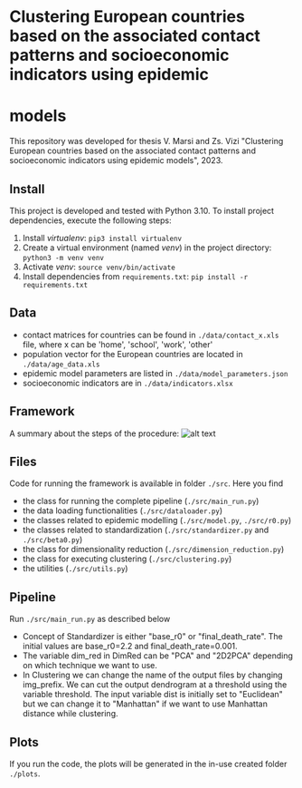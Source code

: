 # Clustering European countries based on the associated contact patterns and socioeconomic indicators using epidemic 
# models

This repository was developed for thesis V. Marsi and Zs. Vizi "Clustering European countries based on the associated 
contact patterns and socioeconomic indicators using epidemic models", 2023.

## Install
This project is developed and tested with Python 3.10. To install project dependencies, execute the following steps:
1) Install *virtualenv*: `pip3 install virtualenv`
2) Create a virtual environment (named *venv*) in the project directory: `python3 -m venv venv`
3) Activate *venv*: `source venv/bin/activate`
4) Install dependencies from `requirements.txt`: `pip install -r requirements.txt`

## Data

- contact matrices for countries can be found in `./data/contact_x.xls` file, 
where x can be 'home', 'school', 'work', 'other'
- population vector for the European countries are located in `./data/age_data.xls`
- epidemic model parameters are listed in `./data/model_parameters.json`
- socioeconomic indicators are in `./data/indicators.xlsx`

## Framework
A summary about the steps of the procedure:
![alt text](https://drive.google.com/uc?id=1HFZl8GrZVtoYlXhA36HfYTHUfRj6BlmJ)

## Files
Code for running the framework is available in folder `./src`. 
Here you find
- the class for running the complete pipeline (`./src/main_run.py`)
- the data loading functionalities (`./src/dataloader.py`)
- the classes related to epidemic modelling (`./src/model.py`, `./src/r0.py`)
- the classes related to standardization (`./src/standardizer.py` and `./src/beta0.py`)
- the class for dimensionality reduction (`./src/dimension_reduction.py`)
- the class for executing clustering (`./src/clustering.py`)
- the utilities (`./src/utils.py`)

## Pipeline
Run `./src/main_run.py` as described below
- Concept of Standardizer is either "base_r0" or "final_death_rate". The initial values are base_r0=2.2 and 
final_death_rate=0.001. 
- The variable dim_red in DimRed can be "PCA" and "2D2PCA" depending on which technique we want to use.
- In Clustering we can change the name of the output files by changing img_prefix. We can cut the output dendrogram 
at a threshold using the variable threshold. The input variable dist is initially set to "Euclidean" but we can change 
it to "Manhattan" if we want to use Manhattan distance while clustering.

## Plots
If you run the code, the plots will be generated in the in-use created folder `./plots`.
